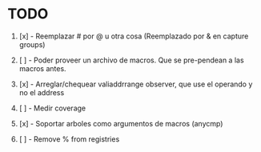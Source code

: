# TODO

1. [x] - Reemplazar # por @ u otra cosa (Reemplazado por & en capture groups)

2. [ ] - Poder proveer un archivo de macros. Que se pre-pendean a las macros antes.

3. [x] - Arreglar/chequear valiaddrrange observer, que use el operando y no el address

4. [ ] - Medir coverage

5. [x] - Soportar arboles como argumentos de macros (anycmp)

6. [ ] - Remove % from registries
